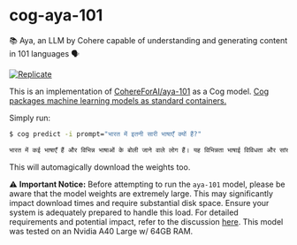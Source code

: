 # cog-aya-101
📚 Aya, an LLM by Cohere capable of understanding and generating content in 101 languages 🗣️

[![Replicate](https://replicate.com/zsxkib/aya-101/badge)](https://replicate.com/zsxkib/aya-101)


This is an implementation of [CohereForAI/aya-101](https://huggingface.co/CohereForAI/aya-101) as a Cog model. [Cog packages machine learning models as standard containers.](https://github.com/replicate/cog)


Simply run:
```sh
$ cog predict -i prompt="भारत में इतनी सारी भाषाएँ क्यों हैं?"

भारत में कई भाषाएँ हैं और विभिन्न भाषाओं के बोली जाने वाले लोग हैं। यह विभिन्नता भाषाई विविधता और सांस्कृतिक विविधता का परिणाम है।
```

This will automagically download the weights too.

⚠️ **Important Notice:**
Before attempting to run the `aya-101` model, please be aware that the model weights are extremely large. This may significantly impact download times and require substantial disk space. Ensure your system is adequately prepared to handle this load. For detailed requirements and potential impact, refer to the discussion [here](https://huggingface.co/CohereForAI/aya-101/discussions/7). This model was tested on an Nvidia A40 Large w/ 64GB RAM.